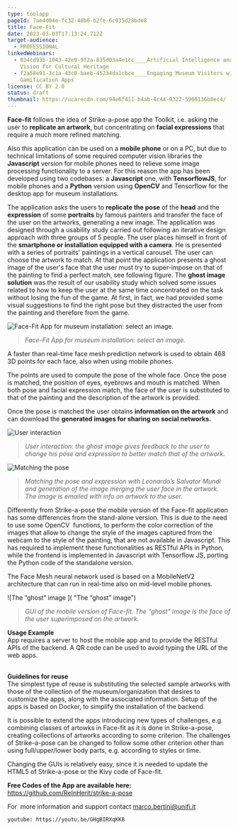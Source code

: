 ```yaml
---
type: toolapp
pageId: 7ae4d04e-fc32-48b0-b2fe-6c035d28bde8
title: Face-Fit
date: 2023-03-03T17:13:24.712Z
target-audience:
  - PROFESSIONAL
linkedWebinars:
  - 034cd93b-1043-42e9-9f2a-835d03a4e1cc____Artificial Intelligence and Computer
    Vision for Cultural Heritage
  - f2a58e91-3c1a-43c0-baeb-45234da1cbce____Engaging Museum Visitors with
    Gamification Apps
license: CC BY 2.0
status: draft
thumbnail: https://ucarecdn.com/94e6f411-b4ab-4c44-9322-5966136b0ec4/
---
```

**Face-fit** follows the idea of Strike-a-pose app the Toolkit, i.e. asking the user to **replicate an artwork**, but concentrating on **facial expressions** that require a much more refined matching. 

Also this application can be used on a **mobile phone** or on a PC, but due to technical limitations of some required computer vision libraries the **Javascript** version for mobile phones need to relieve some image processing functionality to a server. For this reason the app has been developed using two codebases: a **Javascript** one, with **TensorflowJS**, for mobile phones and a **Python** version using **OpenCV** and Tensorflow for the desktop app for museum installations. 

The application asks the users to **replicate the pose** of the **head** and the **expression** of some **portraits** by famous painters and transfer the face of the user on the artworks, generating a new image. The application was designed through a usability study carried out following an iterative design approach with three groups of 5 people. The user places himself in front of the **smartphone or installation equipped with a camera**. He is presented with a series of portraits' paintings in a vertical carousel. The user can choose the artwork to match. At that point the application presents a ghost image of the user's face that the user must try to super-impose on that of the painting to find a perfect match, see following figure. The **ghost image solution** was the result of our usability study which solved some issues related to how to keep the user at the same time concentrated on the task without losing the fun of the game. At first, in fact, we had provided some visual suggestions to find the right pose but they distracted the user from the painting and therefore from the game.

![Face-Fit App for museum installation: select an image.](https://ucarecdn.com/3e19b8d3-0538-4dd9-8a4e-9126716c9a2d/ "Face-Fit App for museum installation: select an image.")

> *Face-Fit App for museum installation: select an image.*

A faster than real-time face mesh prediction network is used to obtain 468 3D points for each face, also when using mobile phones. 

The points are used to compute the pose of the whole face. Once the pose is matched, the position of eyes, eyebrows and mouth is matched. When both pose and facial expression match, the face of the user is substituted to that of the painting and the description of the artwork is provided. 

Once the pose is matched the user obtains **information on the artwork** and can download the **generated images for sharing on social networks.**

![User interaction](https://ucarecdn.com/5c4e2f99-3766-4bd5-b1e9-50b05cf7fb8c/ "User interaction")

> *User interaction: the ghost image gives feedback to the user to change his pose and expression to better match that of the artwork.* 

![Matching the pose](https://ucarecdn.com/371863ff-1519-4673-84ad-c03302b428af/ "Matching the pose")

> *Matching the pose and expression with Leonardo’s Salvator Mundi and generation of the image merging the user face in the artwork. The image is emailed with info on artwork to the user.*

Differently from Strike-a-pose the mobile version of the Face-fit application has some differences from the stand-alone version. This is due to the need to use some OpenCV  functions, to perform the color correction of the images that allow to change the style of the images captured from the webcam to the style of the painting, that are not available in Javascript. This has required to implement these functionalities as RESTful APIs in Python, while the frontend is implemented in Javascript with Tensorflow JS, porting the Python code of the standalone version. 

The Face Mesh neural network used is based on a MobileNetV2 architecture that can run in real-time also on mid-level mobile phones.

![The “ghost” image 	]( "The “ghost” image")

> *GUI of the mobile version of Face-fit. The “ghost” image is the face of the user superimposed on the artwork.*

**Usage Example**\
App requires a server to host the mobile app and to provide the RESTful APIs of the backend. A QR code can be used to avoid typing the URL of the web apps.

**\
Guidelines for reuse**\
The simplest type of reuse is substituting the selected sample artworks with those of the collection of the museum/organization that desires to customize the apps, along with the associated information. Setup of the apps is based on Docker, to simplify the installation of the backend. 

It is possible to extend the apps introducing new types of challenges, e.g. combining classes of artowks in Face-fit as it is done in Strike-a-pose, creating collections of artworks according to some criterion. The challenges of Strike-a-pose can be changed to follow some other criterion other than using full/upper/lower body parts, e.g. according to styles or time. 

Changing the GUIs is relatively easy, since it is needed to update the HTML5 of Strike-a-pose or the Kivy code of Face-fit.

**Free Codes of the App are available here:**\
<https://github.com/ReInHerit/strike-a-pose>

For  more information and support contact [marco.bertini@unifi.it](<>)

`youtube: https://youtu.be/GHgBIRXqKK8`